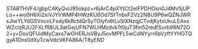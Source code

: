$START$HVF4/gbpC4KyQv/J95okpz+r6jArC4pXYtCt2eIFPDHOsn0J4Mv5jUPLo++wo0H6Xi2xiVJYIrWMP4HWzKU6Od7SfTnbxF2Vz2N8U9P6wQZNJWRsJlwYLYdGSVncnLFsdy6kRctdQr5yTOIyfn6tLvSIXNzqjCTvdjKytxUkuLEAxsWZclzRJU2FXLfR8UL3atGejUFN7WLHMzdvkTt0juT3fm52redfSurb98N72O2+y+DovQFUidMyCaxs7wGHERJsVByJ5ovMPFL5wCdNYyrr6bVzftYYHGTQgyA1Dnx0dXyTcwVdcVKFA86A/T8y$END$